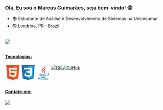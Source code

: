 ### Olá, Eu sou o Marcus Guimarães, seja bem-vindo! 😁

- 📚 Estudante de Análise e Desenvolvimento de Sistemas na Unicesumar
- 🌎 Londrina, PR - Brazil

##

<div align="left">
   <a href="https://github.com/marcusguima">
  <img height="160" src="https://github-readme-stats.vercel.app/api/top-langs/?username=marcusguima&layout=compact&langs_count=7&theme=light"/>
  </div>

##
  
#### Tecnologias:
<div style="display:flex">
  <img alt="HTML" height="50rem" src="https://raw.githubusercontent.com/devicons/devicon/master/icons/html5/html5-original.svg">
  <img alt="CSS" height="50rem" src="https://raw.githubusercontent.com/devicons/devicon/master/icons/css3/css3-original.svg">
  <img alt="Java" height="50rem" src="https://raw.githubusercontent.com/devicons/devicon/master/icons/java/java-original.svg">
  <img alt="Git" height="50rem" src="https://cdn.jsdelivr.net/gh/devicons/devicon/icons/git/git-original.svg"/>
  <img alt="GitHub" height="50rem" src="https://cdn.jsdelivr.net/gh/devicons/devicon/icons/github/github-original-wordmark.svg"/>
</div>

##

#### Contate-me:
<div style="display:flex"> 
  <a href="https://www.linkedin.com/in/marcusguima/" target="_blank"><img src="https://img.shields.io/badge/-LinkedIn-%230077B5?style=for-the-badge&logo=linkedin&logoColor=white" target="_blank"></a> 
</div>
